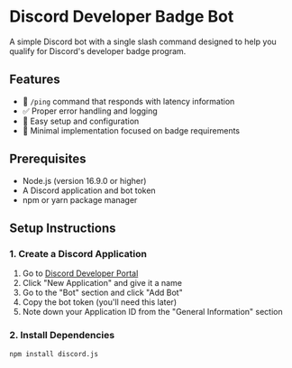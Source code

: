 # Discord Developer Badge Bot

A simple Discord bot with a single slash command designed to help you qualify for Discord's developer badge program.

## Features

- 🏓 `/ping` command that responds with latency information
- ✅ Proper error handling and logging
- 🔧 Easy setup and configuration
- 📱 Minimal implementation focused on badge requirements

## Prerequisites

- Node.js (version 16.9.0 or higher)
- A Discord application and bot token
- npm or yarn package manager

## Setup Instructions

### 1. Create a Discord Application

1. Go to [Discord Developer Portal](https://discord.com/developers/applications)
2. Click "New Application" and give it a name
3. Go to the "Bot" section and click "Add Bot"
4. Copy the bot token (you'll need this later)
5. Note down your Application ID from the "General Information" section

### 2. Install Dependencies

```bash
npm install discord.js
